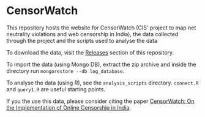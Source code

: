 # CensorWatch

This repository hosts the website for CensorWatch (CIS' project to map net neutrality violations and web censorship in India), the data collected through the project and the scripts used to analyse the data

To download the data, visit the [Releases](https://github.com/cis-india/censorwatch/releases/tag/1.0.0) section of this repository.

To import the data (using Mongo DB), extract the zip archive and inside the directory run `mongorestore --db log_database`.

To analyse the data (using R), see the `analysis_scripts` directory. `connect.R` and `query1.R` are useful starting points.

If you the use this data, please consider citing the paper [CensorWatch: On the Implementation of Online Censorship in India](https://www.petsymposium.org/foci/2023/foci-2023-0006.php).
